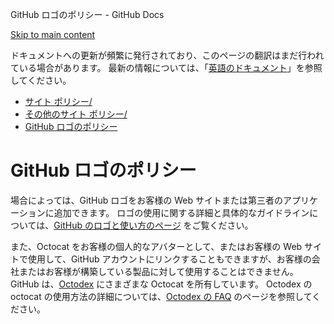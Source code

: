 GitHub ロゴのポリシー - GitHub Docs

[Skip to main content](#main-content)

ドキュメントへの更新が頻繁に発行されており、このページの翻訳はまだ行われている場合があります。 最新の情報については、「[英語のドキュメント](/en)」を参照してください。

* [サイト ポリシー/](/ja/site-policy)
* [その他のサイト ポリシー/](/ja/site-policy/other-site-policies)
* [GitHub ロゴのポリシー](/ja/site-policy/other-site-policies/github-logo-policy)

GitHub ロゴのポリシー
==========

場合によっては、GitHub ロゴをお客様の Web サイトまたは第三者のアプリケーションに追加できます。 ロゴの使用に関する詳細と具体的なガイドラインについては、[GitHub のロゴと使い方のページ](https://github.com/logos) をご覧ください。

また、Octocat をお客様の個人的なアバターとして、またはお客様の Web サイトで使用して、GitHub アカウントにリンクすることもできますが、お客様の会社またはお客様が構築している製品に対して使用することはできません。 GitHub は、[Octodex](https://octodex.github.com/) にさまざまな Octocat を所有しています。 Octodex の octocat の使用方法の詳細については、[Octodex の FAQ](https://octodex.github.com/faq/) のページを参照してください。
